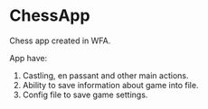 # ChessApp
Chess app created in WFA.

App have:
1. Castling, en passant and other main actions.
2. Ability to save information about game into file.
3. Config file to save game settings.
